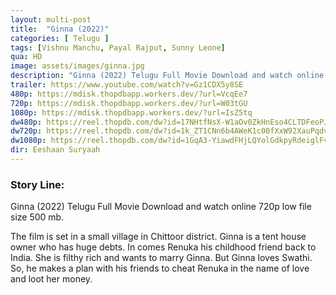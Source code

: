```yaml
---
layout: multi-post
title:  "Ginna (2022)"
categories: [ Telugu ]
tags: [Vishnu Manchu, Payal Rajput, Sunny Leone]
qua: HD
image: assets/images/ginna.jpg
description: "Ginna (2022) Telugu Full Movie Download and watch online 720p low file size 500 mb."
trailer: https://www.youtube.com/watch?v=Gz1CDX5y8SE
480p: https://mdisk.thopdbapp.workers.dev/?url=VcqEe7
720p: https://mdisk.thopdbapp.workers.dev/?url=W03tGU
1080p: https://mdisk.thopdbapp.workers.dev/?url=IsZ5tq
dw480p: https://reel.thopdb.com/dw?id=17NHtfNsX-W1aOv0ZkHnEso4CLTDFeoPJ
dw720p: https://reel.thopdb.com/dw?id=1k_ZT1CNn6b4AWeK1c00fXxW92XauPqdv
dw1080p: https://reel.thopdb.com/dw?id=1GqA3-YiawdFHjLQYolGdkpyRdeiglFvk
dir: Eeshaan Suryaah
---
```


### Story Line:
Ginna (2022) Telugu Full Movie Download and watch online 720p low file size 500 mb.

The film is set in a small village in Chittoor district. Ginna is a tent house owner who has huge debts. In comes Renuka his childhood friend back to India. She is filthy rich and wants to marry Ginna. But Ginna loves Swathi. So, he makes a plan with his friends to cheat Renuka in the name of love and loot her money.





